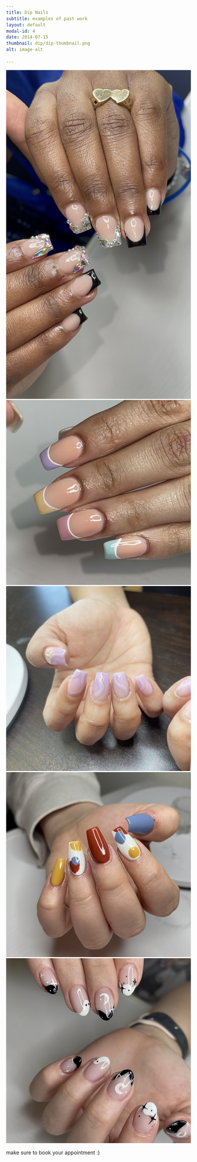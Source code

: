```yaml
---
title: Dip Nails
subtitle: examples of past work
layout: default
modal-id: 4
date: 2014-07-15
thumbnail: dip/dip-thumbnail.png
alt: image-alt

---
```


<img src="/img/portfolio/dip/dip_example_1.jpeg" class="img-responsive img-centered" alt="text">
<img src="/img/portfolio/dip/dip_example_2.jpeg" class="img-responsive img-centered" alt="text">
<img src="/img/portfolio/dip/dip_example_3.jpeg" class="img-responsive img-centered" alt="text">
<img src="/img/portfolio/dip/dip_example_4.jpeg" class="img-responsive img-centered" alt="text">
<img src="/img/portfolio/dip/dip_example_5.jpeg" class="img-responsive img-centered" alt="text">

make sure to book your appointment :)
